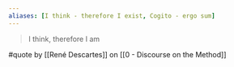 ```yaml
---
aliases: [I think - therefore I exist, Cogito - ergo sum]
---
```


> I think, therefore I am

#quote by [[René Descartes]] on [[0 - Discourse on the Method]]
